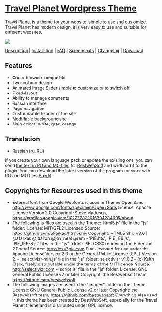 <a href="http://bestwebsoft.com/theme/travel-planet/" target=_blank>Travel Planet Wordpress Theme</a>
=============================

Travel Planet is a theme for your website, simple to use and customize. Travel Planet has modern design, it is very easy to use and suitable for different websites.

<img src="http://bestwebsoft.com/wp-content/uploads/2014/05/travel-planet-wp-banner.jpg" />

<a href="http://bestwebsoft.com/products/travel-planet/description" target=_blank>Description</a> |
<a href="http://bestwebsoft.com/products/travel-planet/installation" target=_blank>Installation</a> | 
<a href="http://bestwebsoft.com/products/travel-planet/faq" target=_blank>FAQ</a> | 
<a href="http://bestwebsoft.com/products/travel-planet/screenshots" target=_blank>Screenshots</a> | 
<a href="http://bestwebsoft.com/products/travel-planet/changelog" target=_blank>Changelog</a> | 
<a href="http://bestwebsoft.com/products/travel-planet/download" target=_blank>Download</a>

Features
--------------------
* Cross-browser compatible
* Two-column design
* Animated Image Slider simple to customize or to switch off
* Fixed-layout
* Ability to manage comments
* Russian interface
* Page navigation
* Customizable header of the site
* Modifiable background site
* Main colors: white, gray, orange

Translation
--------------------
* Russian (ru_RU)

If you create your own language pack or update the existing one, you can send <a href="http://codex.wordpress.org/Translating_WordPress" target="_blank">the text in PO and MO files</a> for <a href="http://support.bestwebsoft.com" target="_blank">BestWebSoft</a> and we'll add it to the plugin. You can download the latest version of the program for work with PO and MO files <a href="http://www.poedit.net/download.php" target="_blank">Poedit</a>.

Copyrights for Resources used in this theme
--------------------
* External font from Google Webfonts is used in Theme:
Open Sans - http://www.google.com/fonts/specimen/Open+Sans License: Apache License Version 2.0 Copyright: Steve Matteson, https://profiles.google.com/107777320916704234605/about
* The following js-files are used in the Theme:
'html5.js' file in the "js" folder: License: MIT/GPL2 Licensed Source: https://github.com/aFarkas/html5shiv Copyright: HTML5 Shiv v3.6 | @afarkas @jdalton @jon_neal @rem - 'PIE.htc', 'PIE_IE9.js', 'PIE_IE678.js' files in the "js" folder: PIE: CSS3 rendering for IE Version 2.0beta1 Source: http://css3pie.com Dual-licensed for use under the Apache License Version 2.0 or the General Public License (GPL) Version 2. - 'selectivizr-min.js' file in the "js" folder: selectivizr v1.0.2 - (c) Keith Clark, freely distributable under the terms of the MIT license. Source: http://selectivizr.com - 'script.js' file in the "js" folder: License: GNU General Public License v2 or later Copyright: the Bestwebsoft team, https://github.com/bestwebsoft
* The following images are used in the "images" folder in the Theme
License: GNU General Public License v2 or later Copyright: the Bestwebsoft team, https://github.com/bestwebsoft Everything else used in this theme has been created by BestWebSoft, especially for the Travel Planet theme and is distributed under GPL license. 
